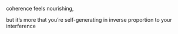coherence feels nourishing,

but it’s more that you’re self-generating in inverse proportion to your interference
